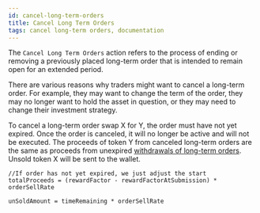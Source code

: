 ```yaml
---
id: cancel-long-term-orders
title: Cancel Long Term Orders
tags: cancel long-term orders, documentation
---
```


The `Cancel Long Term Orders` action refers to the process of ending or removing a previously placed long-term order that is intended to remain open for an extended period.

There are various reasons why traders might want to cancel a long-term order. For example, they may want to change the term of the order, they may no longer want to hold the asset in question, or they may need to change their investment strategy.

To cancel a long-term order swap X for Y, the order must have not yet expired. Once the order is canceled, it will no longer be active and will not be executed. The proceeds of token Y from canceled long-term orders are the same as proceeds from unexpired [withdrawals of long-term orders](10-withdraw-long-term-orders-proceeds.md). Unsold token X will be sent to the wallet.

```solidity
//If order has not yet expired, we just adjust the start
totalProceeds = (rewardFactor - rewardFactorAtSubmission) * orderSellRate

unSoldAmount = timeRemaining * orderSellRate
```
